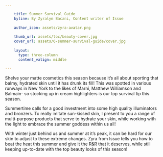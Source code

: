 ```yaml
---

    title: Summer Survival Guide
    byline: By Zyralyn Bacani, Content writer of Issue
    
    author_icon: assets/zyra-avatar.png
    
    thumb_url: assets/toc/beauty-cover.jpg
    cover_url: assets/6-summer-survival-guide/cover.jpg
    
    layout:
      type: three-column
      content_valign: middle
    
---
```


Shelve your matte cosmetics this season because it’s all about sporting that balmy, hydrated skin until it has drunk its fill! This was spotted in various runways in New York to the likes of Marni, Matthew Williamson and Balmain- so stocking up in cream highlighters is our top survival tip this season.

Summertime calls for a good investment into some high quality illuminators and bronzers. To really imitate sun-kissed skin,  I present to you a range of multi-purpose products that serve to hydrate your skin, while working with the light to embrace the summer goddess within us all!

With winter just behind us and summer at it’s peak, it can be hard for our skin to adjust to these extreme changes. Zyra from Issue tells you how to beat the heat this summer and give it the R&R that it deserves, while still keeping up-to-date with the top beauty looks of this season!
